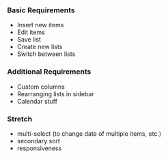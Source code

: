 ### Basic Requirements
- Insert new items
- Edit items
- Save list
- Create new lists
- Switch between lists

### Additional Requirements
- Custom columns
- Rearranging lists in sidebar
- Calendar stuff

### Stretch
- multi-select (to change date of multiple items, etc.)
- secondary sort
- responsiveness
